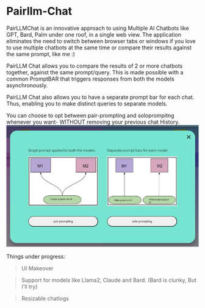 # Pairllm-Chat

PairLLMChat is an innovative approach to using Multiple AI Chatbots like GPT, Bard, Palm under one roof, in a single web view. The application eliminates the need to switch between browser tabs or windows if you love to use multiple chatbots at the same time or compare their results against the same prompt, like me :)

PairLLM Chat allows you to compare the results of 2 or more chatbots together, against the same prompt/query.
This is made possible with a common PromptBAR that triggers responses from both the models asynchronously.

PairLLM Chat also allows you to have a separate prompt bar for each chat. Thus, enabling you to make distinct queries to separate models.

You can choose to opt between pair-prompting and soloprompitng whenever you want- WITHOUT removing your previous chat History.
![My Image](pairllm/src/assets/myimage.png)

Things under progress:
>UI Makeover

>Support for models like Llama2, Claude and Bard. (Bard is clunky, But I'll try)

>Resizable chatlogs
